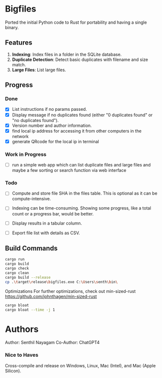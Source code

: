 # Bigfiles

Ported the initial Python code to Rust for portability and having a single binary.

## Features

1. **Indexing**: Index files in a folder in the SQLite database.
2. **Duplicate Detection**: Detect basic duplicates with filename and size match.
3. **Large Files**: List large files.

## Progress

### Done

- [x] List instructions if no params passed.
- [x] Display message if no duplicates found (either "0 duplicates found" or "no duplicates found").
- [x] Version number and author information.
- [x] find local ip address for accessing it from other computers in the network
- [x]  generate QRcode for the local ip in terminal

### Work in Progress

- [ ] run a simple web app which can list duplicate files and large files and maybe a few sorting or search function via web interface

### Todo

- [ ] Compute and store file SHA in the files table. This is optional as it can be compute-intensive.
- [ ] Indexing can be time-consuming. Showing some progress, like a total count or a progress bar, would be better.
- [ ] Display results in a tabular column.
- [ ] Export file list with details as CSV.



## Build Commands

```bash
cargo run
cargo build
cargo check
cargo clean
cargo build --release
cp .\target\release\bigfiles.exe C:\Users\senth\bin\
```


Optimizations
For further optimizations, check out min-sized-rust https://github.com/johnthagen/min-sized-rust
```bash
cargo bloat
cargo bloat --time -j 1
```


# Authors
Author: Senthil Nayagam
Co-Author: ChatGPT4

### Nice to Haves
Cross-compile and release on Windows, Linux, Mac (Intel), and Mac (Apple Silicon).